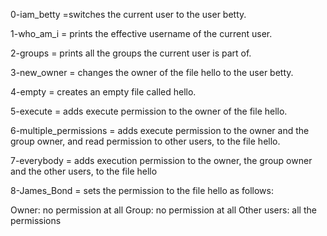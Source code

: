 0-iam_betty  =switches the current user to the user betty.

1-who_am_i = prints the effective username of the current user.

2-groups =  prints all the groups the current user is part of.

3-new_owner = changes the owner of the file hello to the user betty.

4-empty = creates an empty file called hello.

5-execute = adds execute permission to the owner of the file hello.

6-multiple_permissions = adds execute permission to the owner and the group owner, and read permission to other users, to the file hello.

7-everybody = adds execution permission to the owner, the group owner and the other users, to the file hello

8-James_Bond =  sets the permission to the file hello as follows:

Owner: no permission at all
Group: no permission at all
Other users: all the permissions


